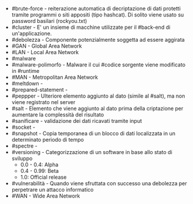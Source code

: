 - #brute-force - reiterazione automatica di decriptazione di dati protetti tramite programmi o siti appositi (tipo hashcat). Di solito viene usato su password basilari (rockyou.txt)
- #cluster - E' un insieme di macchine utilizzate per il #back-end di un'applicazione.
- #debolezza - Componente potenzialmente soggetta ad essere aggirata
- #GAN - Global Area Network
- #LAN - Local Area Network
- #malware
- #malware-polimorfo - Malware il cui #codice sorgente viene modificato in #runtime
- #MAN - Metropolitan Area Network
- #meltdown - 
- #prepared-statement - 
- #peppper - Ulteriore elemento aggiunto al dato (simile al #salt), ma non viene registrato nel server
- #salt - Elemento che viene aggiunto al dato prima della criptazione per aumentare la complessità del risultato
- #sanificare - validazione dei dati ricavati tramite input
- #socket - 
- #snapshot - Copia temporanea di un blocco di dati localizzata in un determinato periodo di tempo
- #spectre - 
- #versioning - Categorizzazione di un software in base allo stato di sviluppo
	- 0.0 - 0.4: Alpha
	- 0.4 - 0.99: Beta
	- 1.0: Official release
- #vulnerabilità - Quando viene sfruttata con successo una debolezza per perpetrare un attacco informatico
- #WAN - Wide Area Network
